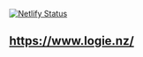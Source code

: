[![Netlify Status](https://api.netlify.com/api/v1/badges/3d6180ca-d1d7-47c8-b753-d9e125cdcac3/deploy-status)](https://app.netlify.com/sites/naddison/deploys)

## https://www.logie.nz/
